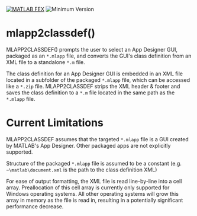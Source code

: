 [![MATLAB FEX](https://img.shields.io/badge/MATLAB%20FEX-mlapp2classdef-brightgreen.svg)](http://www.mathworks.com/matlabcentral/fileexchange/56237-mlapp2classdef) ![Minimum Version](https://img.shields.io/badge/Requires-R2009b%20%28v7.9%29-orange.svg)

# mlapp2classdef()

MLAPP2CLASSDEF() prompts the user to select an App Designer GUI, packaged as an `*.mlapp` file, and converts the GUI's class definition from an XML file to a standalone `*.m` file.

The class definition for an App Designer GUI is embedded in an XML file located in a subfolder of the packaged `*.mlapp` file, which can be accessed like a `*.zip` file. MLAPP2CLASSDEF strips the XML header & footer and saves the class definition to a `*.m` file located in the same path as the `*.mlapp` file.

# Current Limitations

MLAPP2CLASSDEF assumes that the targeted `*.mlapp` file is a GUI created by MATLAB's App Designer. Other packaged apps are not explicitly supported.

Structure of the packaged `*.mlapp` file is assumed to be a constant (e.g. `~\matlab\document.xml` is the path to the class definition XML)

For ease of output formatting, the XML file is read line-by-line into a cell array. Preallocation of this cell array is currently only supported for Windows operating systems. All other operating systems will grow this array in memory as the file is read in, resulting in a potentially significant performance decrease.

